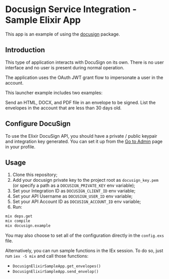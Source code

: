 # Docusign Service Integration - Sample Elixir App

This app is an example of using the [docusign](https://hex.pm/packages/docusign) package.

## Introduction

This type of application interacts with DocuSign on its own. There is no user interface and no user is present during normal operation.

The application uses the OAuth JWT grant flow to impersonate a user in the account.

This launcher example includes two examples:

Send an HTML, DOCX, and PDF file in an envelope to be signed.
List the envelopes in the account that are less than 30 days old.

## Configure DocuSign

To use the Elixir DocuSign API, you should have a private / public keypair and integration key generated. You can set it up from the [Go to Admin](https://admindemo.docusign.com/api-integrator-key) page in your profile.

## Usage

1. Clone this repository;
2. Add your docusign private key to the project root as `docusign_key.pem` (or specify a path as a `DOCUSIGN_PRIVATE_KEY` env variable);
3. Set your Integration ID as `DOCUSIGN_CLIENT_ID` env variable;
4. Set your API Username as `DOCUSIGN_USER_ID` env variable;
5. Set your API Account ID as `DOCUSIGN_ACCOUNT_ID` env variable;
6. Run:

```sh
mix deps.get
mix compile
mix docusign.example
```

You may also choose to set all of the configuration directly in the `config.exs` file.

Alternatively, you can run sample functions in the IEx session. To do so, just run `iex -S mix` and call those functions:

* `DocusignElixirSampleApp.get_envelopes()`
* `DocusignElixirSampleApp.send_envelop()`
